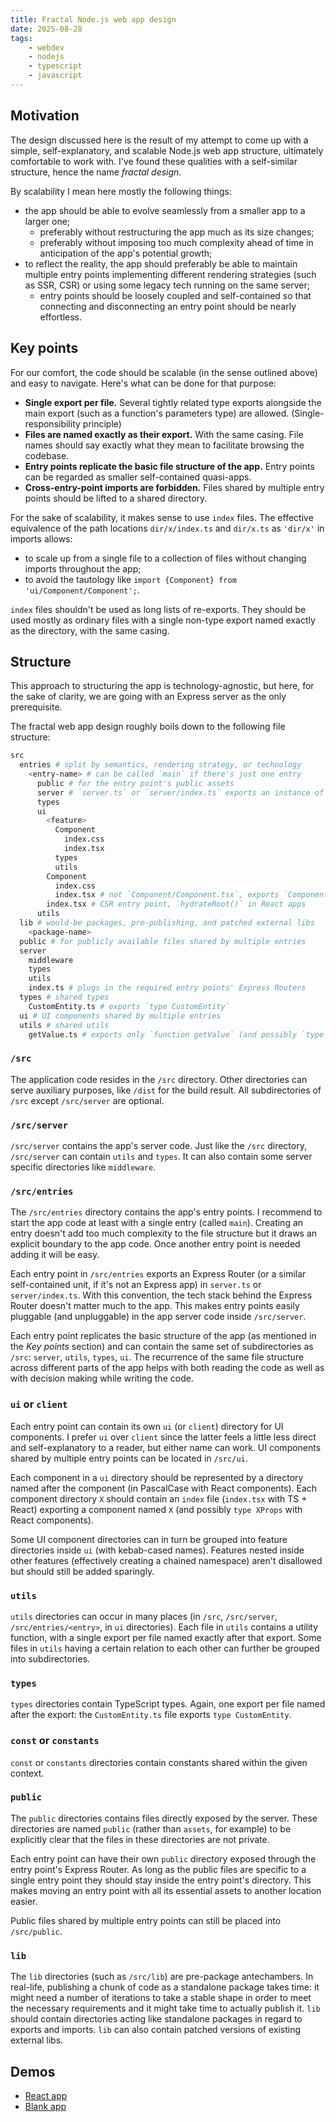 ```yaml
---
title: Fractal Node.js web app design
date: 2025-08-28
tags:
    - webdev
    - nodejs
    - typescript
    - javascript
---
```


## Motivation

The design discussed here is the result of my attempt to come up with a simple, self-explanatory, and scalable Node.js web app structure, ultimately comfortable to work with. I've found these qualities with a self-similar structure, hence the name *fractal design*.

By scalability I mean here mostly the following things:
- the app should be able to evolve seamlessly from a smaller app to a larger one;
  - preferably without restructuring the app much as its size changes;
  - preferably without imposing too much complexity ahead of time in anticipation of the app's potential growth;
- to reflect the reality, the app should preferably be able to maintain multiple entry points implementing different rendering strategies (such as SSR, CSR) or using some legacy tech running on the same server;
  - entry points should be loosely coupled and self-contained so that connecting and disconnecting an entry point should be nearly effortless.

## Key points

For our comfort, the code should be scalable (in the sense outlined above) and easy to navigate. Here's what can be done for that purpose:

- **Single export per file.** Several tightly related type exports alongside the main export (such as a function's parameters type) are allowed. (Single-responsibility principle)
- **Files are named exactly as their export.** With the same casing. File names should say exactly what they mean to facilitate browsing the codebase.
- **Entry points replicate the basic file structure of the app.** Entry points can be regarded as smaller self-contained quasi-apps.
- **Cross-entry-point imports are forbidden.** Files shared by multiple entry points should be lifted to a shared directory.

For the sake of scalability, it makes sense to use `index` files. The effective equivalence of the path locations `dir/x/index.ts` and `dir/x.ts` as `'dir/x'` in imports allows:
- to scale up from a single file to a collection of files without changing imports throughout the app;
- to avoid the tautology like `import {Component} from 'ui/Component/Component';`.

`index` files shouldn't be used as long lists of re-exports. They should be used mostly as ordinary files with a single non-type export named exactly as the directory, with the same casing.

## Structure

This approach to structuring the app is technology-agnostic, but here, for the sake of clarity, we are going with an Express server as the only prerequisite.

The fractal web app design roughly boils down to the following file structure:

```sh
src
  entries # split by semantics, rendering strategy, or technology
    <entry-name> # can be called `main` if there's just one entry
      public # for the entry point's public assets
      server # `server.ts` or `server/index.ts` exports an instance of Express Router
      types
      ui
        <feature>
          Component
            index.css
            index.tsx
          types
          utils
        Component
          index.css
          index.tsx # not `Component/Component.tsx`, exports `Component` and `ComponentProps`
        index.tsx # CSR entry point, `hydrateRoot()` in React apps
      utils
  lib # would-be packages, pre-publishing, and patched external libs
    <package-name>
  public # for publicly available files shared by multiple entries
  server
    middleware
    types
    utils
    index.ts # plugs in the required entry points' Express Routers
  types # shared types
    CustomEntity.ts # exports `type CustomEntity`
  ui # UI components shared by multiple entries
  utils # shared utils
    getValue.ts # exports only `function getValue` (and possibly `type GetValueParams`)
```

### `/src`

The application code resides in the `/src` directory. Other directories can serve auxiliary purposes, like `/dist` for the build result. All subdirectories of `/src` except `/src/server` are optional.

### `/src/server`

`/src/server` contains the app's server code. Just like the `/src` directory, `/src/server` can contain `utils` and `types`. It can also contain some server specific directories like `middleware`.

### `/src/entries`

The `/src/entries` directory contains the app's entry points. I recommend to start the app code at least with a single entry (called `main`). Creating an entry doesn't add too much complexity to the file structure but it draws an explicit boundary to the app code. Once another entry point is needed adding it will be easy.

Each entry point in `/src/entries` exports an Express Router (or a similar self-contained unit, if it's not an Express app) in `server.ts` or `server/index.ts`. With this convention, the tech stack behind the Express Router doesn't matter much to the app. This makes entry points easily pluggable (and unpluggable) in the app server code inside `/src/server`.

Each entry point replicates the basic structure of the app (as mentioned in the *Key points* section) and can contain the same set of subdirectories as `/src`: `server`, `utils`, `types`, `ui`. The recurrence of the same file structure across different parts of the app helps with both reading the code as well as with decision making while writing the code.

### `ui` or `client`

Each entry point can contain its own `ui` (or `client`) directory for UI components. I prefer `ui` over `client` since the latter feels a little less direct and self-explanatory to a reader, but either name can work. UI components shared by multiple entry points can be located in `/src/ui`.

Each component in a `ui` directory should be represented by a directory named after the component (in PascalCase with React components). Each component directory `X` should contain an `index` file (`index.tsx` with TS + React) exporting a component named `X` (and possibly `type XProps` with React components).

Some UI component directories can in turn be grouped into feature directories inside `ui` (with kebab-cased names). Features nested inside other features (effectively creating a chained namespace) aren't disallowed but should still be added sparingly.

### `utils`

`utils` directories can occur in many places (in `/src`, `/src/server`, `/src/entries/<entry>`, in `ui` directories). Each file in `utils` contains a utility function, with a single export per file named exactly after that export. Some files in `utils` having a certain relation to each other can further be grouped into subdirectories.

### `types`

`types` directories contain TypeScript types. Again, one export per file named after the export: the `CustomEntity.ts` file exports `type CustomEntity`.

### `const` or `constants`

`const` or `constants` directories contain constants shared within the given context.

### `public`

The `public` directories contains files directly exposed by the server. These directories are named `public` (rather than `assets`, for example) to be explicitly clear that the files in these directories are not private.

Each entry point can have their own `public` directory exposed through the entry point's Express Router. As long as the public files are specific to a single entry point they should stay inside the entry point's directory. This makes moving an entry point with all its essential assets to another location easier.

Public files shared by multiple entry points can still be placed into `/src/public`.

### `lib`

The `lib` directories (such as `/src/lib`) are pre-package antechambers. In real-life, publishing a chunk of code as a standalone package takes time: it might need a number of iterations to take a stable shape in order to meet the necessary requirements and it might take time to actually publish it. `lib` should contain directories acting like standalone packages in regard to exports and imports. `lib` can also contain patched versions of existing external libs.

## Demos

- [React app](https://github.com/t8js/react-app)
- [Blank app](https://github.com/t8js/blank-app)
